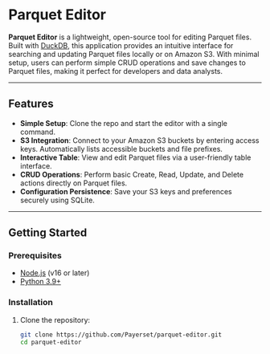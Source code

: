 # Parquet Editor

**Parquet Editor** is a lightweight, open-source tool for editing Parquet files. Built with [DuckDB](https://duckdb.org/), this application provides an intuitive interface for searching and updating Parquet files locally or on Amazon S3. With minimal setup, users can perform simple CRUD operations and save changes to Parquet files, making it perfect for developers and data analysts.

---

## Features
- **Simple Setup**: Clone the repo and start the editor with a single command.
- **S3 Integration**: Connect to your Amazon S3 buckets by entering access keys. Automatically lists accessible buckets and file prefixes.
- **Interactive Table**: View and edit Parquet files via a user-friendly table interface.
- **CRUD Operations**: Perform basic Create, Read, Update, and Delete actions directly on Parquet files.
- **Configuration Persistence**: Save your S3 keys and preferences securely using SQLite.

---

## Getting Started

### Prerequisites
- [Node.js](https://nodejs.org/) (v16 or later)
- [Python 3.9+](https://www.python.org/)

### Installation
1. Clone the repository:
   ```bash
   git clone https://github.com/Payerset/parquet-editor.git
   cd parquet-editor
